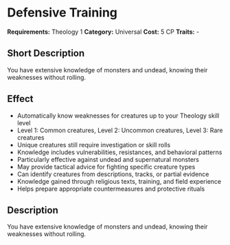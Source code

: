 # Defensive Training

**Requirements:** Theology 1
**Category:** Universal
**Cost:** 5 CP
**Traits:** -


## Short Description
You have extensive knowledge of monsters and undead, knowing their weaknesses without rolling.

## Effect
- Automatically know weaknesses for creatures up to your Theology skill level
- Level 1: Common creatures, Level 2: Uncommon creatures, Level 3: Rare creatures
- Unique creatures still require investigation or skill rolls
- Knowledge includes vulnerabilities, resistances, and behavioral patterns
- Particularly effective against undead and supernatural monsters
- May provide tactical advice for fighting specific creature types
- Can identify creatures from descriptions, tracks, or partial evidence
- Knowledge gained through religious texts, training, and field experience
- Helps prepare appropriate countermeasures and protective rituals

## Description
You have extensive knowledge of monsters and undead, knowing their weaknesses without rolling.